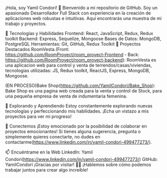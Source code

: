 ¡Hola, soy Yamil Condori! 👋
Bienvenido a mi repositorio de GitHub. Soy un apasionado Desarrollador Full Stack con experiencia en la creación de aplicaciones web robustas e intuitivas.
Aquí encontrarás una muestra de mi trabajo y proyectos.

🚀 Tecnologías y Habilidades
Frontend: React, JavaScript, Redux, Redux toolkit
Backend: Express, Sequelize, Mongoose
Bases de Datos: MongoDB, PostgreSQL
Herramientas: Git, GitHub, Redux Toolkit
💼 Proyectos Destacados
RoomVesta.(Front: https://github.com/RoomProyect/room_proyect-Frontend - Back: https://github.com/RoomProyect/room_proyect-backend):
  RoomVesta es una aplicacion web para control y venta de terrendos/casas/viviendas, tecnologias utilizadas: JS, Redux toolkit, ReactJS, Express, MongoDB, Mongoose.

(EN PROCESO)Bake Shop(https://github.com/YamilCondori/Bake_Shop): Bake Shop es una pagina web creada para la venta y control de Stock, para una pequeña 
empresa de venta de indumentaria femenina.

🌱 Explorando y Aprendiendo
Estoy constantemente explorando nuevas tecnologías y perfeccionando mis habilidades. ¡Echa un vistazo a mis proyectos para ver mi progreso!

🤝 Conectemos
¡Estoy emocionado por la posibilidad de colaborar en proyectos emocionantes! 
Si tienes alguna sugerencia, pregunta o simplemente quieres conectarte, no dudes en contactarme(https://www.linkedin.com/in/yamil-condori-499477273/).

📫 Encuéntrame en la Web
LinkedIn: Yamil Condori(https://www.linkedin.com/in/yamil-condori-499477273/)
GitHub: YamilCondori
¡Gracias por visitar! 🚀✨ ¡Hablemos sobre cómo podemos trabajar juntos para crear algo increíble!
